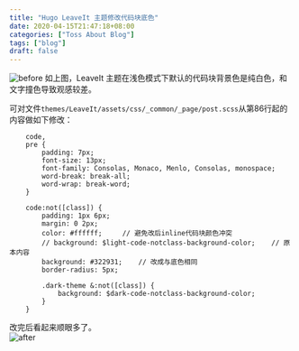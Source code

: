 ```yaml
---
title: "Hugo LeaveIt 主题修改代码块底色"
date: 2020-04-15T21:47:18+08:00
categories: ["Toss About Blog"]
tags: ["blog"]
draft: false
---
```


![before](/images/2020/04/blog5/1.jpg)
如上图，LeaveIt 主题在浅色模式下默认的代码块背景色是纯白色，和文字撞色导致观感较差。
    
可对文件`themes/LeaveIt/assets/css/_common/_page/post.scss`从第86行起的内容做如下修改：     
    
        code,
        pre {
            padding: 7px;
            font-size: 13px;
            font-family: Consolas, Monaco, Menlo, Consolas, monospace;
            word-break: break-all;
            word-wrap: break-word;
        }

        code:not([class]) {
            padding: 1px 6px;
            margin: 0 2px;
            color: #ffffff;     // 避免改后inline代码块颜色冲突
            // background: $light-code-notclass-background-color;    // 原本内容
            background: #322931;    // 改成与底色相同
            border-radius: 5px;

            .dark-theme &:not([class]) {
                background: $dark-code-notclass-background-color;
            }
        }

改完后看起来顺眼多了。  
![after](/images/2020/04/blog5/2.jpg)
